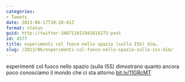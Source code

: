 ```yaml
---
categories:
- Tweets
date: 2013-06-17T20:28:41Z
format: status
guid: http://twitter-346711011941814273-post
id: 4577
title: esperimenti col fuoco nello spazio (sulla ISS) dim…
slug: /2013/06/esperimenti-col-fuoco-nello-spazio-sulla-iss-dim/
---
```


esperimenti col fuoco nello spazio (sulla ISS) dimostrano quanto ancora poco conosciamo il mondo che ci sta attorno [bit.ly/11GRcMT](http://bit.ly/11GRcMT)